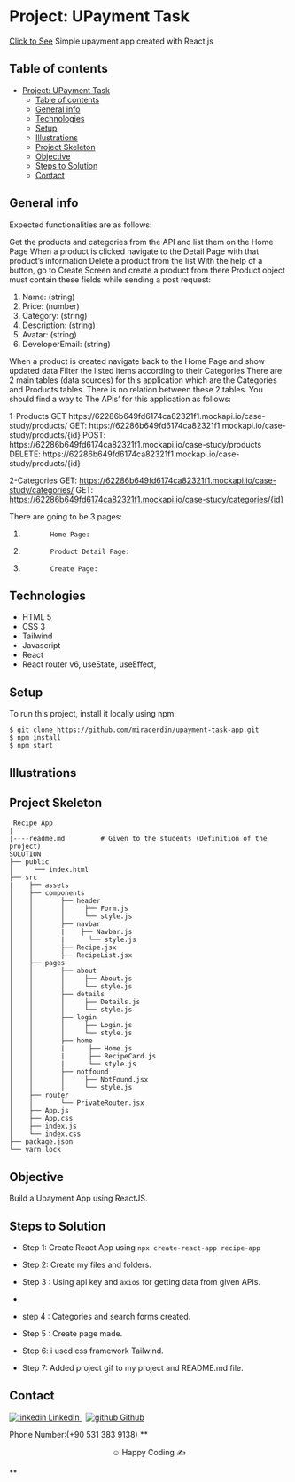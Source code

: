 # Project: UPayment Task

[Click to See](https://upayment-task-app.vercel.app/)
Simple upayment app created with React.js

## Table of contents

- [Project: UPayment Task](#project-upayment-task)
  - [Table of contents](#table-of-contents)
  - [General info](#general-info)
  - [Technologies](#technologies)
  - [Setup](#setup)
  - [Illustrations](#illustrations)
  - [Project Skeleton](#project-skeleton)
  - [Objective](#objective)
  - [Steps to Solution](#steps-to-solution)
  - [Contact](#contact)

## General info

Expected functionalities are as follows:

<p>Get the products and categories from the API and list them on the Home Page
When a product is clicked navigate to the Detail Page with that product’s information
Delete a product from the list
With the help of a button, go to Create Screen and create a product from there
Product object must contain these fields while sending a post request:</p>

<ol>
<li>Name: (string)</li> 
<li>Price: (number)</li> 
<li>Category: (string)</li> 
<li>Description: (string)</li> 
<li>Avatar: (string)</li>

<li>DeveloperEmail: (string)</li> 
</ol>

<p> When a product is created navigate back to the Home Page and show updated data
Filter the listed items according to their Categories
There are 2 main tables (data sources) for this application which are the Categories and Products tables. There is no relation between these 2 tables. You should find a way to The APIs’ for this application as follows:</p>
1-Products
GET https://62286b649fd6174ca82321f1.mockapi.io/case-study/products/
GET: https://62286b649fd6174ca82321f1.mockapi.io/case-study/products/{id}
POST: https://62286b649fd6174ca82321f1.mockapi.io/case-study/products
DELETE: https://62286b649fd6174ca82321f1.mockapi.io/case-study/products/{id}

2-Categories
GET: https://62286b649fd6174ca82321f1.mockapi.io/case-study/categories/
GET: https://62286b649fd6174ca82321f1.mockapi.io/case-study/categories/{id}

There are going to be 3 pages:

1.            Home Page:

2.            Product Detail Page:

3.            Create Page:

## Technologies

- HTML 5
- CSS 3
- Tailwind
- Javascript
- React
- React router v6, useState, useEffect,

## Setup

To run this project, install it locally using npm:

```
$ git clone https://github.com/miracerdin/upayment-task-app.git
$ npm install
$ npm start
```

## Illustrations

<!-- ![recipe app](https://user-images.githubusercontent.com/99042499/178953779-ac5ec12a-037f-4130-82bf-a74c31111ee8.gif) -->

## Project Skeleton

```
 Recipe App
|
|----readme.md         # Given to the students (Definition of the project)
SOLUTION
├── public
│     └── index.html
├── src
|    ├── assets
│    ├── components
│    │       ├── header
│    │       │     ├── Form.js
│    │       │     └── style.js
│    │       ├── navbar
│    │       |    ├── Navbar.js
│    │       |      └── style.js
│    │       ├── Recipe.jsx
│    │       ├── RecipeList.jsx
│    ├── pages
│    │       ├── about
│    │       │     ├── About.js
│    │       │     └── style.js
│    │       ├── details
│    │       │     ├── Details.js
│    │       │     └── style.js
│    │       ├── login
│    │       │     ├── Login.js
│    │       │     └── style.js
│    │       ├── home
│    │       |      ├── Home.js
│    │       |      ├── RecipeCard.js
│    │       |      └── style.js
│    │       ├── notfound
│    │       │     ├── NotFound.jsx
│    │       │     └── style.js
│    ├── router
│    │       └── PrivateRouter.jsx
│    ├── App.js
│    ├── App.css
│    ├── index.js
│    └── index.css
├── package.json
└── yarn.lock
```

## Objective

Build a Upayment App using ReactJS.

## Steps to Solution

- Step 1: Create React App using `npx create-react-app recipe-app`

- Step 2: Create my files and folders.

- Step 3 : Using api key and `axios` for getting data from given APIs.
-
- step 4 : Categories and search forms created.

- Step 5 : Create page made.

- Step 6: i used css framework Tailwind.

- Step 7: Added project gif to my project and README.md file.

## Contact

<p>
  <a href="https://www.linkedin.com/in/mirac-erdin/" rel="nofollow noreferrer">
    <img src="https://i.stack.imgur.com/gVE0j.png" alt="linkedin"> LinkedIn
  </a> &nbsp; 
  <a href="https://github.com/miracerdin" rel="nofollow noreferrer">
    <img src="https://i.stack.imgur.com/tskMh.png" alt="github"> Github
  </a>
</p>
Phone Number:(+90 531 383 9138)
**<p align="center">&#9786; Happy Coding &#9997;</p>**
